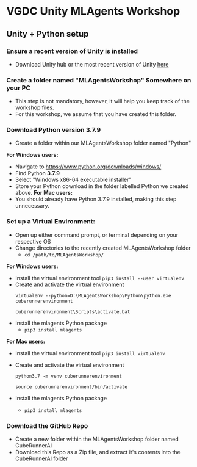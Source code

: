 # VGDC Unity MLAgents Workshop

## Unity + Python setup

### Ensure a recent version of Unity is installed
- Download Unity hub or the most recent version of Unity [here](https://unity3d.com/get-unity/download) 

### Create a folder named "MLAgentsWorkshop" Somewhere on your PC
- This step is not mandatory, however, it will help you keep track of the workshop files. 
- For this workshop, we assume that you have created this folder.

### Download Python version **3.7.9**
    
- Create a folder within our MLAgentsWorkshop folder named "Python"
    
**For Windows users:** 
- Navigate to https://www.python.org/downloads/windows/
- Find Python **3.7.9**
- Select "Windows x86-64 executable installer"
- Store your Python download in the folder labelled Python we created above.
**For Mac users:**
-  You should already have Python 3.7.9 installed, making this step unnecessary. 

### Set up a Virtual Environment:

- Open up either command prompt, or terminal depending on your respective OS
- Change directories to the recently created MLAgentsWorkshop folder
    - `` cd /path/to/MLAgentsWorkshop/ ``

**For Windows users:**
- Install the virtual environment tool
    `` pip3 install --user virtualenv ``
- Create and activate the virtual environment
    ```
    virtualenv --python=D:\MLAgentsWorkshop\Python\python.exe cuberunnerenvironment

    cuberunnerenvironment\Scripts\activate.bat
    ```
- Install the mlagents Python package
    - ``pip3 install mlagents``

**For Mac users:**
- Install the virtual environment tool
    `` pip3 install virtualenv ``

- Create and activate the virtual environment
    ```
    python3.7 -m venv cuberunnerenvironment
    
    source cuberunnerenvironment/bin/activate
    ```
- Install the mlagents Python package
    - ``pip3 install mlagents``

### Download the GitHub Repo
- Create a new folder within the MLAgentsWorkshop folder named CubeRunnerAI
- Download this Repo as a Zip file, and extract it's contents into the CubeRunnerAI folder 

